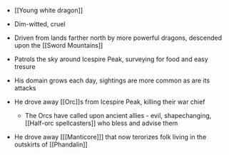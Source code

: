 - [[Young white dragon]]
- Dim-witted, cruel


- Driven from lands farther north by more powerful dragons, descended upon the [[Sword Mountains]]
- Patrols the sky around Icespire Peak, surveying for food and easy tresure
- His domain grows each day, sightings are more common as are its attacks

- He drove away [[Orc]]s from Icespire Peak, killing their war chief
	- The Orcs have called upon ancient allies - evil, shapechanging, [[Half-orc spellcasters]] who bless and advise them

- He drove away [[[Manticore]]] that now terorizes folk living in the outskirts of [[Phandalin]]


